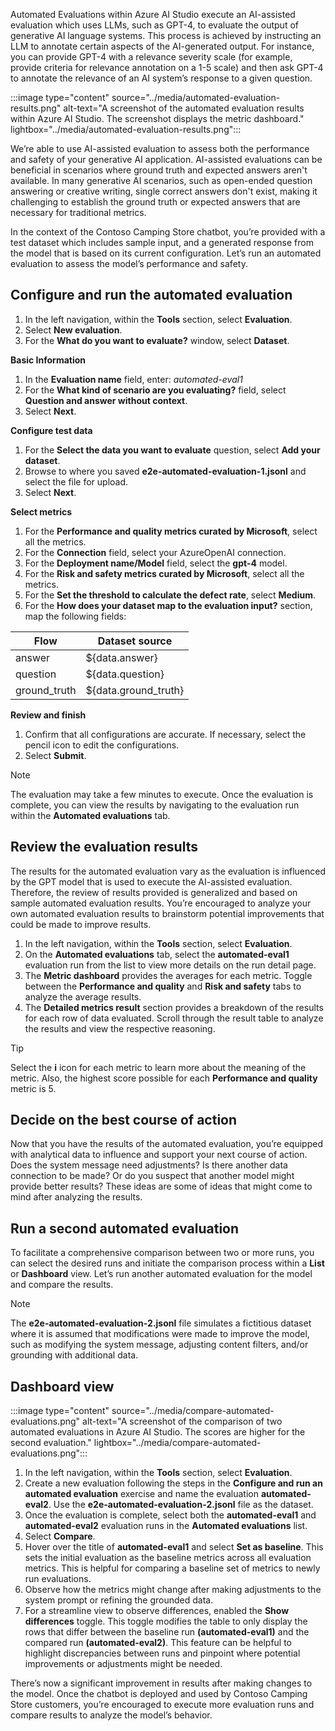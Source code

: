 Automated Evaluations within Azure AI Studio execute an AI-assisted evaluation which uses LLMs, such as GPT-4, to evaluate the output of generative AI language systems. This process is achieved by instructing an LLM to annotate certain aspects of the AI-generated output. For instance, you can provide GPT-4 with a relevance severity scale (for example, provide criteria for relevance annotation on a 1-5 scale) and then ask GPT-4 to annotate the relevance of an AI system’s response to a given question.

:::image type="content" source="../media/automated-evaluation-results.png" alt-text="A screenshot of the automated evaluation results within Azure AI Studio. The screenshot displays the metric dashboard." lightbox="../media/automated-evaluation-results.png":::

We’re able to use AI-assisted evaluation to assess both the performance and safety of your generative AI application. AI-assisted evaluations can be beneficial in scenarios where ground truth and expected answers aren't available. In many generative AI scenarios, such as open-ended question answering or creative writing, single correct answers don't exist, making it challenging to establish the ground truth or expected answers that are necessary for traditional metrics.

In the context of the Contoso Camping Store chatbot, you’re provided with a test dataset which includes sample input, and a generated response from the model that is based on its current configuration. Let’s run an automated evaluation to assess the model’s performance and safety.

## Configure and run the automated evaluation

1. In the left navigation, within the **Tools** section, select **Evaluation**.
1. Select **New evaluation**.
1. For the **What do you want to evaluate?** window, select **Dataset**.

**Basic Information**

1. In the **Evaluation name** field, enter: *automated-eval1*
1. For the **What kind of scenario are you evaluating?** field, select **Question and answer without context**.
1. Select **Next**.

**Configure test data**

1. For the **Select the data you want to evaluate** question, select **Add your dataset**.
1. Browse to where you saved **e2e-automated-evaluation-1.jsonl** and select the file for upload.
1. Select **Next**.

**Select metrics**

1. For the **Performance and quality metrics curated by Microsoft**, select all the metrics.
1. For the **Connection** field, select your AzureOpenAI connection.
1. For the **Deployment name/Model** field, select the **gpt-4** model.
1. For the **Risk and safety metrics curated by Microsoft**, select all the metrics.
1. For the **Set the threshold to calculate the defect rate**, select **Medium**.
1. For the **How does your dataset map to the evaluation input?** section, map the following fields:

| **Flow** | **Dataset source** |
| --- | --- |
| answer | ${data.answer} |
| question | ${data.question} |
| ground_truth | ${data.ground_truth} |

**Review and finish**

1. Confirm that all configurations are accurate. If necessary, select the pencil icon to edit the configurations.
1. Select **Submit**.

> [!NOTE]
> The evaluation may take a few minutes to execute. Once the evaluation is complete, you can view the results by navigating to the evaluation run within the **Automated evaluations** tab.

## Review the evaluation results

The results for the automated evaluation vary as the evaluation is influenced by the GPT model that is used to execute the AI-assisted evaluation. Therefore, the review of results provided is generalized and based on sample automated evaluation results. You’re encouraged to analyze your own automated evaluation results to brainstorm potential improvements that could be made to improve results.

1. In the left navigation, within the **Tools** section, select **Evaluation**.
1. On the **Automated evaluations** tab, select the **automated-eval1** evaluation run from the list to view more details on the run detail page.
1. The **Metric dashboard** provides the averages for each metric. Toggle between the **Performance and quality** and **Risk and safety** tabs to analyze the average results.
1. The **Detailed metrics result** section provides a breakdown of the results for each row of data evaluated. Scroll through the result table to analyze the results and view the respective reasoning.

> [!TIP]
> Select the **i** icon for each metric to learn more about the meaning of the metric. Also, the highest score possible for each **Performance and quality** metric is 5.

## Decide on the best course of action

Now that you have the results of the automated evaluation, you’re equipped with analytical data to influence and support your next course of action. Does the system message need adjustments? Is there another data connection to be made? Or do you suspect that another model might provide better results? These ideas are some of ideas that might come to mind after analyzing the results.

## Run a second automated evaluation

To facilitate a comprehensive comparison between two or more runs, you can select the desired runs and initiate the comparison process within a **List** or **Dashboard** view. Let’s run another automated evaluation for the model and compare the results.

> [!NOTE]
> The **e2e-automated-evaluation-2.jsonl** file simulates a fictitious dataset where it is assumed that modifications were made to improve the model, such as modifying the system message, adjusting content filters, and/or grounding with additional data.

## Dashboard view

:::image type="content" source="../media/compare-automated-evaluations.png" alt-text="A screenshot of the comparison of two automated evaluations in Azure AI Studio. The scores are higher for the second evaluation." lightbox="../media/compare-automated-evaluations.png":::

1. In the left navigation, within the **Tools** section, select **Evaluation**.
1. Create a new evaluation following the steps in the **Configure and run an automated evaluation** exercise and name the evaluation **automated-eval2**. Use the **e2e-automated-evaluation-2.jsonl** file as the dataset.
1. Once the evaluation is complete, select both the **automated-eval1** and **automated-eval2** evaluation runs in the **Automated evaluations** list.
1. Select **Compare**.
1. Hover over the title of **automated-eval1** and select **Set as baseline**. This sets the initial evaluation as the baseline metrics across all evaluation metrics. This is helpful for comparing a baseline set of metrics to newly run evaluations.
1. Observe how the metrics might change after making adjustments to the system prompt or refining the grounded data.
1. For a streamline view to observe differences, enabled the **Show differences** toggle. This toggle modifies the table to only display the rows that differ between the baseline run **(automated-eval1)** and the compared run **(automated-eval2)**. This feature can be helpful to highlight discrepancies between runs and pinpoint where potential improvements or adjustments might be needed.

There’s now a significant improvement in results after making changes to the model. Once the chatbot is deployed and used by Contoso Camping Store customers, you’re encouraged to execute more evaluation runs and compare results to analyze the model’s behavior.